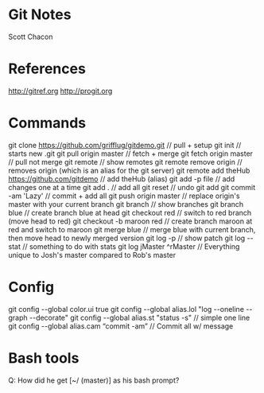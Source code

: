 # Git Notes
Scott Chacon

# References
http://gitref.org
http://progit.org

# Commands
git clone https://github.com/grifflug/gitdemo.git  // pull + setup
git init                              // starts new .git
git pull origin master                // fetch + merge
git fetch origin master               // pull not merge
git remote 	 	     // show remotes
git remote remove origin              // removes origin (which is an alias for the git server)
git remote add theHub https://github.com/gitdemo // add theHub (alias)
git add -p file	    	     // add changes one at a time
git add .  		     // add all
git reset			     // undo git add
git commit -am 'Lazy'	                // commit + add all
git push origin master	     // replace origin's master with your current branch
git branch     	    	     // show branches
git branch blue 	                // create branch blue at head
git checkout red 	                // switch to red branch (move head to red)
git checkout -b maroon red            // create branch maroon at red and switch to maroon
git merge blue 	       	     // merge blue with current branch, then move head to newly merged version
git log -p 		     // show patch
git log --stat		     // something to do with stats
git log jMaster ^rMaster              // Everything unique to Josh's master compared to Rob's master

# Config
git config --global color.ui true
git config --global alias.lol "log --oneline --graph --decorate"
git config --global alias.st "status -s" 		                  // simple one line
git config --global alias.cam “commit -am”		                  // Commit all w/ message

# Bash tools
Q: How did he get [~/ (master)] as his bash prompt?
